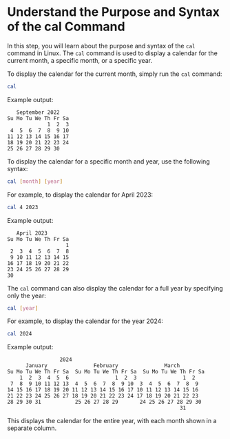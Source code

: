 # Understand the Purpose and Syntax of the cal Command

In this step, you will learn about the purpose and syntax of the `cal` command in Linux. The `cal` command is used to display a calendar for the current month, a specific month, or a specific year.

To display the calendar for the current month, simply run the `cal` command:

```bash
cal
```

Example output:

```
   September 2022
Su Mo Tu We Th Fr Sa
             1  2  3
 4  5  6  7  8  9 10
11 12 13 14 15 16 17
18 19 20 21 22 23 24
25 26 27 28 29 30
```

To display the calendar for a specific month and year, use the following syntax:

```bash
cal [month] [year]
```

For example, to display the calendar for April 2023:

```bash
cal 4 2023
```

Example output:

```
   April 2023
Su Mo Tu We Th Fr Sa
                   1
 2  3  4  5  6  7  8
 9 10 11 12 13 14 15
16 17 18 19 20 21 22
23 24 25 26 27 28 29
30
```

The `cal` command can also display the calendar for a full year by specifying only the year:

```bash
cal [year]
```

For example, to display the calendar for the year 2024:

```bash
cal 2024
```

Example output:

```
                 2024
      January               February               March
Su Mo Tu We Th Fr Sa  Su Mo Tu We Th Fr Sa  Su Mo Tu We Th Fr Sa
    1  2  3  4  5  6               1  2  3               1  2
 7  8  9 10 11 12 13  4  5  6  7  8  9 10  3  4  5  6  7  8  9
14 15 16 17 18 19 20 11 12 13 14 15 16 17 10 11 12 13 14 15 16
21 22 23 24 25 26 27 18 19 20 21 22 23 24 17 18 19 20 21 22 23
28 29 30 31           25 26 27 28 29       24 25 26 27 28 29 30
                                                        31
```

This displays the calendar for the entire year, with each month shown in a separate column.
